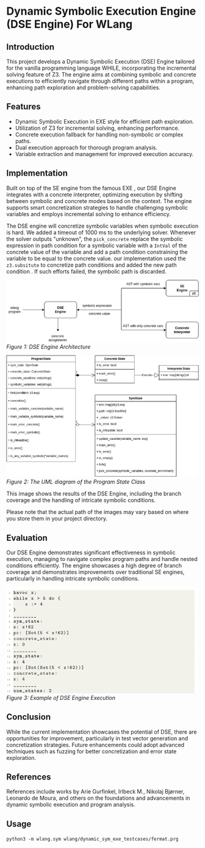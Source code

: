 # Dynamic Symbolic Execution Engine (DSE Engine) For WLang
## Introduction
This project develops a Dynamic Symbolic Execution (DSE) Engine tailored for the vanilla programming language WHILE, incorporating the incremental solving feature of Z3. The engine aims at combining symbolic and concrete executions to efficiently navigate through different paths within a program, enhancing path exploration and problem-solving capabilities.

## Features
* Dynamic Symbolic Execution in EXE style for efficient path exploration.
* Utilization of Z3 for incremental solving, enhancing performance.
* Concrete execution fallback for handling non-symbolic or complex paths.
* Dual execution approach for thorough program analysis.
* Variable extraction and management for improved execution accuracy.

## Implementation
Built on top of the SE engine from the famous EXE , our DSE Engine integrates with a concrete interpreter, optimizing execution by shifting between symbolic and concrete modes based on the context. The engine supports smart concretization strategies to handle challenging symbolic variables and employs incremental solving to enhance efficiency.

The DSE engine will concretize symbolic variables when symbolic execution is hard. We added a timeout of 1000 ms to the underlying solver. Whenever the solver outputs "unknown", the `pick_concrete` replace the symbolic expression in path condition for a symbolic variable with a `IntVal` of the concrete value of the variable and add a path condition constraining the variable to be equal  to the concrete value. our implementation used the `z3.subsitute` to concretize path conditions and added the new path condition . If such efforts failed, the symbolic path is discarded.


![arch](./images/arch.png)
*Figure 1: DSE Engine Architecture*


![UML](./images/program_state.png)
*Figure 2: The UML diagram of the Program State Class*

This image shows the results of the DSE Engine, including the branch coverage and the handling of intricate symbolic conditions.

Please note that the actual path of the images may vary based on where you store them in your project directory.

## Evaluation
Our DSE Engine demonstrates significant effectiveness in symbolic execution, managing to navigate complex program paths and handle nested conditions efficiently. The engine showcases a high degree of branch coverage and demonstrates improvements over traditional SE engines, particularly in handling intricate symbolic conditions.

![example](./images/example.png)
*Figure 3: Example of DSE Engine Execution*

## Conclusion
While the current implementation showcases the potential of DSE, there are opportunities for improvement, particularly in test vector generation and concretization strategies. Future enhancements could adopt advanced techniques such as fuzzing for better concretization and error state exploration.

## References
References include works by Arie Gurfinkel, Irlbeck M., Nikolaj Bjørner, Leonardo de Moura, and others on the foundations and advancements in dynamic symbolic execution and program analysis.


## Usage
```python3 -m wlang.sym wlang/dynamic_sym_exe_testcases/fermat.prg ```